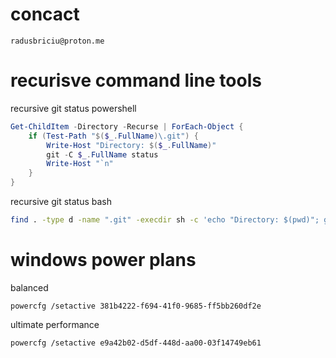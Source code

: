 # concact
```
radusbriciu@proton.me
```

# recurisve command line tools
recursive git status powershell
```powershell
Get-ChildItem -Directory -Recurse | ForEach-Object { 
    if (Test-Path "$($_.FullName)\.git") { 
        Write-Host "Directory: $($_.FullName)"
        git -C $_.FullName status
        Write-Host "`n"
    }
}
```
recursive git status bash
```bash
find . -type d -name ".git" -execdir sh -c 'echo "Directory: $(pwd)"; git status; echo ""' \;
```

# windows power plans
balanced
```shell
powercfg /setactive 381b4222-f694-41f0-9685-ff5bb260df2e
```
ultimate performance
```shell
powercfg /setactive e9a42b02-d5df-448d-aa00-03f14749eb61
```

